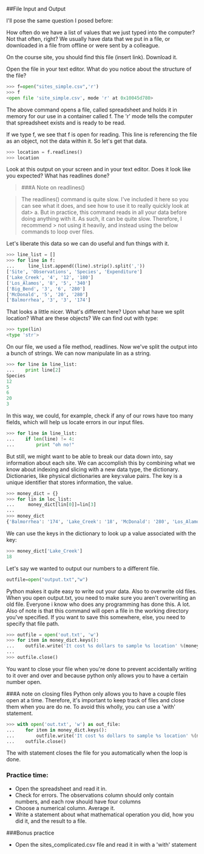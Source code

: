 ##File Input and Output

I'll pose the same question I posed before:

How often do we have a list of values that we just typed into the computer? 
Not that often, right? We usually have data that we put in a file, or downloaded in a file from offline or were sent by a colleague.

On the course site, you should find this file (insert link). Download it.

Open the file in your text editor. What do you notice about the structure of the file? 

```python
>>> f=open("sites_simple.csv",'r')
>>> f
<open file 'site_simple.csv', mode 'r' at 0x10045d780>
```

The above command opens a file, called spreadsheet and holds it in memory for our use in a container called f. 
The 'r' mode tells the computer that spreadsheet exists and is ready to be read. 

If we type f, we see that f is open for reading. This line is referencing the file as an object, not the data within it. So let's get that data.

```python
>>> location = f.readlines()
>>> location
```

Look at this output on your screen and in your text editor. Does it look like you expected? What has readlines done?

> ###A Note on readlines()

> The readlines() command is quite slow. I've included it here so you can see what it does, and see how to use it to really quickly look at dat> a. But in practice, this command reads in all your data before doing anything with it. As such, it can be quite slow. Therefore, I recommend > not using it heavily, and instead using the below commands to loop over files.

Let's liberate this data so we can do useful and fun things with it.

```python
>>> line_list = []
>>> for line in f:
...     line_list.append((line).strip().split(','))
['Site', 'Observations', 'Species', 'Expenditure']
['Lake_Creek', '4', '12', '180']
['Los_Alamos', '8', '5', '340']
['Big_Bend', '3', '6', '280']
['McDonald', '5', '20', '280']
['Balmorrhea', '3', '3', '174']
```

That looks a little nicer. What's different here? Upon what have we split location? What are these objects? We can find out with type:

```python
>>> type(lin)
<type 'str'>
```

On our file, we used a file method, readlines. Now we've split the output into a bunch of strings. We can now manipulate lin as a string.


```python
>>> for line in line_list:
...    print line[2]
Species
12
5
6
20
3
```


In this way, we could, for example, check if any of our rows have too many fields, which will help us locate errors in our input files.

```python
>>> for line in line_list:
...    if len(line) != 4:
...        print "oh no!"
```

But still, we might want to be able to break our data down into, say information about each site. We can accomplish this by combining what we know about indexing and slicing with a new data type, the dictionary. Dictionaries, like physical dictionaries are key:value pairs. The key is a unique identifier that stores information, the value.

```python
>>> money_dict = {}
>>> for lin in loc_list:
...     money_dict[lin[0]]=lin[3]
... 
>>> money_dict
{'Balmorrhea': '174', 'Lake_Creek': '18', 'McDonald': '280', 'Los_Alamos': '340', 'Site': 'Expenditure', 'Big_Bend': '280'}

```

We can use the keys in the dictionary to look up a value associated with the key:

```python
>>> money_dict['Lake_Creek']
18
```

Let's say we wanted to output our numbers to a different file.

```python
outfile=open("output.txt","w")
```

Python makes it quite easy to write out your data. Also to overwrite old files. When you open output.txt, you need to make sure you aren't overwriting an old file. Everyone i know who does any programming has done this. A lot. 
Also of note is that this command will open a file in the working directory you've specified. If you want to save this somewhere, else, you need to specify that file path.
```python
>>> outfile = open('out.txt', 'w')
>>> for item in money_dict.keys():
...    outfile.write('It cost %s dollars to sample %s location' %(money_dict[item], item) + '\n')
... 
>>> outfile.close()
```

You want to close your file when you're done to prevent accidentally writing to it over and over and because python only allows you to have a certain number open.

###A note on closing files
Python only allows you to have a couple files open at a time. Therefore, it's important to keep track of files and close them when you are do ne. To avoid this wholly, you can use a 'with' statement.

```python
>>> with open('out.txt', 'w') as out_file:
...    for item in money_dict.keys():
...        outfile.write('It cost %s dollars to sample %s location' %(money_dict[item], item) + '\n')
...    outfile.close()
```
  
The with statement closes the file for you automatically when the loop is done.

### Practice time:

+ Open the spreadsheet and read it in.
+ Check for errors. The observations column should only contain numbers, and each row should have four columns
+ Choose a numerical column. Average it.
+ Write a statement about what mathematical operation you did, how you did it, and the result to a file.

###Bonus practice
+ Open the sites_complicated.csv file and read it in with a 'with' statement









